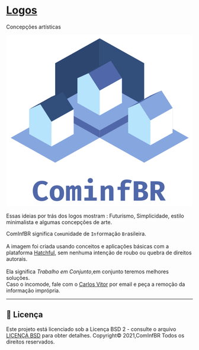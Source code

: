 # [Logos](https://github.com/Cominfbr/Logos)
Concepções artísticas

<a href="https://github.com/cominfbr"><img align='center' src="https://github.com/Cominfbr/Logos/blob/Master/logo_transparent.png"></a>
<br>
<br>Essas ideias por trás dos logos mostram : Futurismo, Simplicidade, estilo minimalista e algumas concepções de arte. 

ComInfBR significa ```Com```unidade de ```Inf```ormação ```Br```asileira. <br> 
<br>A imagem foi criada usando conceitos e aplicações básicas com a plataforma [Hatchful](https://hatchful.shopify.com/business-services-logo-maker), sem nenhuma intenção de roubo ou quebra de direitos autorais.<br> 
<br>Ela significa *Trabalho em Conjunto*,em conjunto teremos melhores soluções.<br>
Caso o incomode, fale com o [Carlos Vitor](mailto:contatos.carlosv@gmail.com) por email e peça a remoção da informação imprópria.

---
## 📝 Licença

Este projeto está licenciado sob a Licença  BSD 2 - consulte o arquivo [LICENÇA BSD](https://github.com/Cominfbr/Marca/blob/Master/LICENSE) para obter detalhes.
Copyright© 2021,ComInfBR Todos os direitos reservados. 
